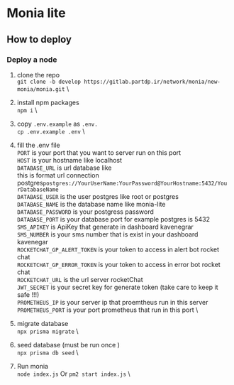 # Monia lite

## How to deploy

### Deploy a node

1. clone the repo \
   `git clone -b develop https://gitlab.partdp.ir/network/monia/new-monia/monia.git` \

2. install npm packages \
   `npm i` \

3. copy `.env.example` as `.env.` \
   `cp .env.example .env` \

4. fill the .env file \
   `PORT` is your port that you want to server run on this port \
   `HOST` is your hostname like localhost \
   `DATABASE_URL` is url database like \
   this is format url connection postgres`postgres://YourUserName:YourPassword@YourHostname:5432/YourDatabaseName` \
   `DATABASE_USER` is the user postgres like root or postgres \
   `DATABASE_NAME` is the database name like monia-lite \
   `DATABASE_PASSWORD` is your postgress password \
   `DATABASE_PORT` is your database port for example postgres is 5432 \
   `SMS_APIKEY` is ApiKey that generate in dashboard kavenegrar \
   `SMS_NUMBER` is your sms number that is exist in your dashboard kavenegar \
   `ROCKETCHAT_GP_ALERT_TOKEN` is your token to access in alert bot rocket chat \
   `ROCKETCHAT_GP_ERROR_TOKEN` is your token to access in error bot rocket chat \
   `ROCKETCHAT_URL` is the url server rocketChat \
   `JWT_SECRET` is your secret key for generate token (take care to keep it safe !!!) \
   `PROMETHEUS_IP` is your server ip that proemtheus run in this server \
   `PROMETHEUS_PORT` is your port prometheus that run in this port \

5. migrate database \
   `npx prisma migrate` \

6. seed database (must be run once ) \
   `npx prisma db seed` \

7. Run monia   \
   `node index.js` Or `pm2 start index.js` \
